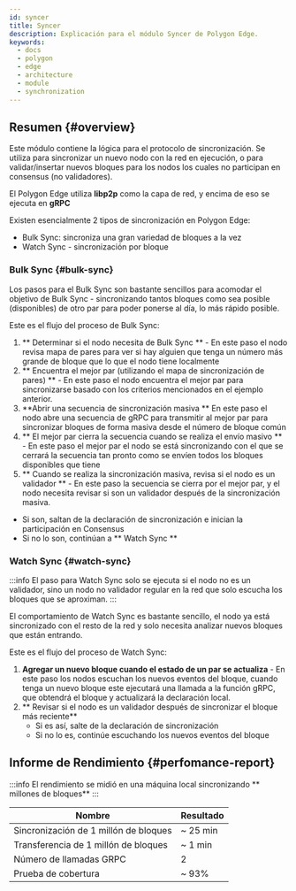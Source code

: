 ```yaml
---
id: syncer
title: Syncer
description: Explicación para el módulo Syncer de Polygon Edge.
keywords:
  - docs
  - polygon
  - edge
  - architecture
  - module
  - synchronization
---
```


## Resumen {#overview}

Este módulo contiene la lógica para el protocolo de sincronización. Se utiliza para sincronizar un nuevo nodo con la red en ejecución, o para validar/insertar nuevos bloques para los nodos los cuales no participan en consensus (no validadores).

El Polygon Edge utiliza **libp2p** como la capa de red, y encima de eso se ejecuta en **gRPC**

Existen esencialmente 2 tipos de sincronización en Polygon Edge:
* Bulk Sync: sincroniza una gran variedad de bloques a la vez
* Watch Sync - sincronización por bloque

### Bulk Sync {#bulk-sync}

Los pasos para el Bulk Sync son bastante sencillos para acomodar el objetivo de Bulk Sync - sincronizando tantos bloques como sea posible (disponibles) de otro par para poder ponerse al día, lo más rápido posible.

Este es el flujo del proceso de Bulk Sync:

1. ** Determinar si el nodo necesita de Bulk Sync ** - En este paso el nodo revisa mapa de pares para ver si hay alguien que tenga un número más grande de bloque que lo que el nodo tiene localmente
2. ** Encuentra el mejor par (utilizando el mapa de sincronización de pares) ** - En este paso el nodo encuentra el mejor par para sincronizarse basado con los criterios mencionados en el ejemplo anterior.
3. **Abrir una secuencia de sincronización masiva ** En este paso el nodo abre una secuencia de gRPC para transmitir al mejor par para sincronizar bloques de forma masiva desde el número de bloque común
4. ** El mejor par cierra la secuencia cuando se realiza el envío masivo ** - En este paso el mejor par el nodo se está sincronizando con el que se cerrará la secuencia tan pronto como se envíen todos los bloques disponibles que tiene
5. ** Cuando se realiza la sincronización masiva, revisa si el nodo es un validador ** - En este paso la secuencia se cierra por el mejor par, y el nodo necesita revisar si son un validador después de la sincronización masiva.
  * Si son, saltan de la declaración de sincronización e inician la participación en Consensus
  * Si no lo son, continúan a ** Watch Sync **

### Watch Sync {#watch-sync}

:::info
El paso para Watch Sync solo se ejecuta si el nodo no es un validador, sino un nodo no validador regular en la red que solo escucha los bloques que se aproximan.
:::

El comportamiento de Watch Sync es bastante sencillo, el nodo ya está sincronizado con el resto de la red y solo necesita analizar nuevos bloques que están entrando.

Este es el flujo del proceso de Watch Sync:

1. **Agregar un nuevo bloque cuando el estado de un par se actualiza** - En este paso los nodos escuchan los nuevos eventos del bloque, cuando tenga un nuevo bloque este ejecutará una llamada a la función gRPC, que obtendrá el bloque y actualizará la declaración local.
2. ** Revisar si el nodo es un validador después de sincronizar el bloque más reciente**
   * Si es así, salte de la declaración de sincronización
   * Si no lo es, continúe escuchando los nuevos eventos del bloque

## Informe de Rendimiento {#perfomance-report}

:::info
El rendimiento se midió en una máquina local sincronizando ** millones de bloques**
:::

| Nombre | Resultado |
|----------------------|----------------|
| Sincronización de 1 millón de bloques | ~ 25 min |
| Transferencia de 1 millón de bloques | ~ 1 min |
| Número de llamadas GRPC | 2 |
| Prueba de cobertura | ~ 93% |